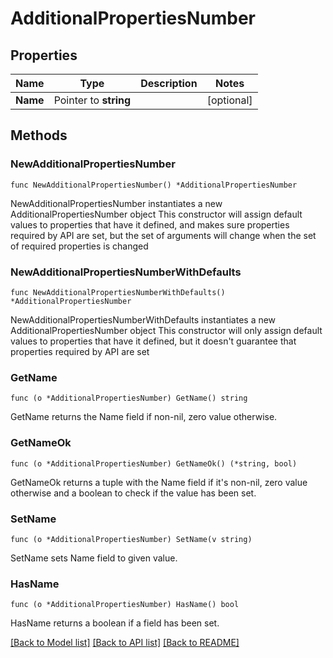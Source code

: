 # AdditionalPropertiesNumber

## Properties

Name | Type | Description | Notes
------------ | ------------- | ------------- | -------------
**Name** | Pointer to **string** |  | [optional] 

## Methods

### NewAdditionalPropertiesNumber

`func NewAdditionalPropertiesNumber() *AdditionalPropertiesNumber`

NewAdditionalPropertiesNumber instantiates a new AdditionalPropertiesNumber object
This constructor will assign default values to properties that have it defined,
and makes sure properties required by API are set, but the set of arguments
will change when the set of required properties is changed

### NewAdditionalPropertiesNumberWithDefaults

`func NewAdditionalPropertiesNumberWithDefaults() *AdditionalPropertiesNumber`

NewAdditionalPropertiesNumberWithDefaults instantiates a new AdditionalPropertiesNumber object
This constructor will only assign default values to properties that have it defined,
but it doesn't guarantee that properties required by API are set

### GetName

`func (o *AdditionalPropertiesNumber) GetName() string`

GetName returns the Name field if non-nil, zero value otherwise.

### GetNameOk

`func (o *AdditionalPropertiesNumber) GetNameOk() (*string, bool)`

GetNameOk returns a tuple with the Name field if it's non-nil, zero value otherwise
and a boolean to check if the value has been set.

### SetName

`func (o *AdditionalPropertiesNumber) SetName(v string)`

SetName sets Name field to given value.

### HasName

`func (o *AdditionalPropertiesNumber) HasName() bool`

HasName returns a boolean if a field has been set.


[[Back to Model list]](../README.md#documentation-for-models) [[Back to API list]](../README.md#documentation-for-api-endpoints) [[Back to README]](../README.md)



